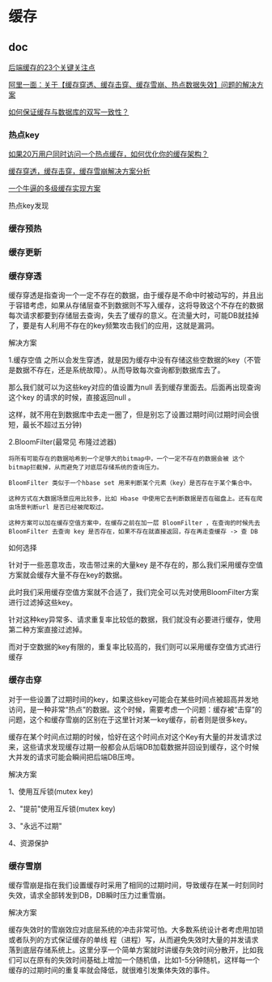 # 缓存

## doc

[后端缓存的23个关键关注点](https://mp.weixin.qq.com/s/yGh9hI-bz_yyrIdBFwwyqA)

[阿里一面：关于【缓存穿透、缓存击穿、缓存雪崩、热点数据失效】问题的解决方案](https://mp.weixin.qq.com/s/7gbJCeBKklTlAxU_vsrIxg)

[如何保证缓存与数据库的双写一致性？](https://blog.csdn.net/chang384915878/article/details/86756463)

### 热点key

[如果20万用户同时访问一个热点缓存，如何优化你的缓存架构？](https://mp.weixin.qq.com/s/RqBla4rg8ut3zEBKhyBo1w)

[缓存穿透，缓存击穿，缓存雪崩解决方案分析](https://mp.weixin.qq.com/s/UNZ7rQHYwvinMW5jkRI6gw)

[一个牛逼的多级缓存实现方案](https://mp.weixin.qq.com/s/SIv-vtMpSQqod3ou0CuGkQ)

热点key发现

### 缓存预热

### 缓存更新

### 缓存穿透

缓存穿透是指查询一个一定不存在的数据，由于缓存是不命中时被动写的，并且出于容错考虑，如果从存储层查不到数据则不写入缓存，这将导致这个不存在的数据每次请求都要到存储层去查询，失去了缓存的意义。在流量大时，可能DB就挂掉了，要是有人利用不存在的key频繁攻击我们的应用，这就是漏洞。

解决方案

1.缓存空值
   之所以会发生穿透，就是因为缓存中没有存储这些空数据的key（不管是数据不存在，还是系统故障）。从而导致每次查询都到数据库去了。
    
   那么我们就可以为这些key对应的值设置为null 丢到缓存里面去。后面再出现查询这个key 的请求的时候，直接返回null 。
    
   这样，就不用在到数据库中去走一圈了，但是别忘了设置过期时间(过期时间会很短，最长不超过五分钟)
       
2.BloomFilter(最常见 布隆过滤器)
    
    将所有可能存在的数据哈希到一个足够大的bitmap中，一个一定不存在的数据会被 这个bitmap拦截掉，从而避免了对底层存储系统的查询压力。
    
    BloomFilter 类似于一个hbase set 用来判断某个元素（key）是否存在于某个集合中。
    
    这种方式在大数据场景应用比较多，比如 Hbase 中使用它去判断数据是否在磁盘上。还有在爬虫场景判断url 是否已经被爬取过。
    
    这种方案可以加在缓存空值方案中，在缓存之前在加一层 BloomFilter ，在查询的时候先去 BloomFilter 去查询 key 是否存在，如果不存在就直接返回，存在再走查缓存 -> 查 DB

如何选择

针对于一些恶意攻击，攻击带过来的大量key 是不存在的，那么我们采用缓存空值方案就会缓存大量不存在key的数据。

此时我们采用缓存空值方案就不合适了，我们完全可以先对使用BloomFilter方案进行过滤掉这些key。

针对这种key异常多、请求重复率比较低的数据，我们就没有必要进行缓存，使用第二种方案直接过滤掉。

而对于空数据的key有限的，重复率比较高的，我们则可以采用缓存空值方式进行缓存




### 缓存击穿

对于一些设置了过期时间的key，如果这些key可能会在某些时间点被超高并发地访问，是一种非常“热点”的数据。这个时候，需要考虑一个问题：缓存被“击穿”的问题，这个和缓存雪崩的区别在于这里针对某一key缓存，前者则是很多key。

缓存在某个时间点过期的时候，恰好在这个时间点对这个Key有大量的并发请求过来，这些请求发现缓存过期一般都会从后端DB加载数据并回设到缓存，这个时候大并发的请求可能会瞬间把后端DB压垮。

解决方案

1、使用互斥锁(mutex key)

2、"提前"使用互斥锁(mutex key)

3、"永远不过期"

4、资源保护

### 缓存雪崩

缓存雪崩是指在我们设置缓存时采用了相同的过期时间，导致缓存在某一时刻同时失效，请求全部转发到DB，DB瞬时压力过重雪崩。

解决方案

缓存失效时的雪崩效应对底层系统的冲击非常可怕。大多数系统设计者考虑用加锁或者队列的方式保证缓存的单线 程（进程）写，从而避免失效时大量的并发请求落到底层存储系统上。这里分享一个简单方案就时讲缓存失效时间分散开，比如我们可以在原有的失效时间基础上增加一个随机值，比如1-5分钟随机，这样每一个缓存的过期时间的重复率就会降低，就很难引发集体失效的事件。